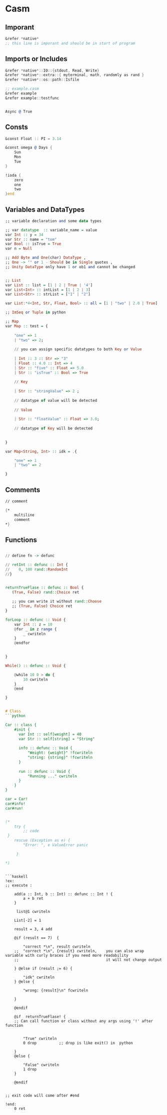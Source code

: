 # Casm

## Imporant
```asm
&refer *native*  
;; this line is imporant and should be in start of program
```

## Imports or Includes

```asm
&refer *native*::IO::{stdout, Read, Write}
&refer *native*::extra::{ myterminal, math, randomly as rand }
&refer *native*::os::path::Isfile

;; example.casm
&refer example
&refer example::testfunc 


Async @ True

```
## Consts
```asm
&const Float :: PI = 3.14

&const omega @ Days {
    Sun
    Mon
    Tue
}

!ioda {
    zero
    one
    two
}end

```
## Variables and DataTypes

```haskell
;; variable declaration and some data types

;; var datatype  :: variable_name = value
var Int :: y = 34
var Str :: name = "tom"
var Bool :: isTrue = True
var n = Null

;; Add Byte and One(char) DataType ,
;; One -> '' or 1 - Should be in Single quotes ,
;; Unity DataType only have 1 or ob1 and cannot be changed


;; List
var List :: list = [1 | 2 | True | '4']
var List<Int> :: intList = [1 | 2 | 3]
var List<Str> :: strList = ["1" | "2"]

var List:*4<Int, Str, Float, Bool> :: all = [1 | "two" | 2.0 | True]

;; ImSeq or Tuple in python

;; Map
var Map :: test = {
    
    "one" => 1 
    | "two" => 2;
    
    // you can assign specific datatypes to both Key or Value
    
    | Int :: 3 :: Str => "3"
    | Float :: 4.0 :: Int => 4
    | Str :: "five" :: Float => 5.0
    | Str :: "isTrue" :: Bool => True
    
    // Key
    
    | Str :: "stringValue" => 2 ;
    
    // datatype of value will be detected
    
    // Value
    
    | Str :: "floatValue" :: Float => 3.0;
    
    // datatype of Key will be detected
    
    
}

var Map<String, Int> :: idk = .{

    "one" => 1
    | "two" => 2

}


```
## Comments
```asm
// comment

{*
    multiline
    comment
*}

```
## Functions

```haskell

// define fn -> defunc

// retInt :: defunc :: Int {
//    0, 100 rand::RandomInt
//}


returnTrueFlase :: defunc :: Bool {
   (True, False) rand::Choice ret
   
   ;; you can write it without rand::Choose 
   ;; (True, False) Choice ret
}

forLoop :: defunc :: Void {
    var Int :: z = 10
    @for _ in z range {
        _ cwriteln
    }
    @endfor
    

}

While() :: defunc :: Void {

    @while 10 0 > do {
        10 cwriteln
    }
    @end

}


# Class
```python

Car :: class {
    #init {
      var Int :: self[weight] = 40
      var Str :: self[string] = "String"
      
      info :: defunc :: Void {
          "Weight: {weight}" !fcwriteln
          "string: {string}" !fcwriteln
      }
      
      run :: defunc :: Void {
          "Running ..." cwriteln
      }
    }
}

car = Car!
car#info!
car#run!


```

```ocaml

(*
    try {
        ;; code
 }
    rescue (Exception as e) {
        "Error: ", e ValueError panic

     }

*)
```


```

```haskell
!ex:
;; execute :

    add(a :: Int, b :: Int) :: defunc :: Int ! {
        a + b ret
    }

     list@1 cwriteln

    List[-2] = 1

    result = 3, 4 add

    @if (result == 7)  {

        "correct *\n", result cwriteln
    ;;  "correct *\n", {result} cwriteln,    you can also wrap variable with curly braces if you need more readability
    ;;                                       it will not change output

    } @else if (result ;= 6) {

        "idk" cwriteln
    } @else {

        "wrong: {result}\n" fcwriteln

    }

    @endif

    @if  returnTrueFlase! {
    ;; Can call function or class without any args using '!' after function
    
    
        "True" cwriteln
        0 drop          ;; drop is like exit() in  python

    }
    @else {

        "False" cwriteln
        1 drop
    }

    @endif


;; exit code will come after #end

!end:
    0 ret
```

